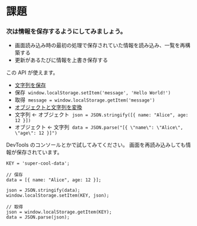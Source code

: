 # 課題

### 次は情報を保存するようにしてみましょう。

- 画面読み込み時の最初の処理で保存されていた情報を読み込み、一覧を再構築する
- 更新があるたびに情報を上書き保存する

この API が使えます。

- [文字列を保存](https://developer.mozilla.org/en-US/docs/Web/API/Window/localStorage)
- 保存  `window.localStorage.setItem('message', 'Hello World!')`
- 取得  `message = window.localStorage.getItem('message')`
- [オブジェクトと文字列を変換](https://developer.mozilla.org/en-US/docs/Web/JavaScript/Reference/Global_Objects/JSON)
- 文字列 ← オブジェクト  `json = JSON.stringify([{ name: "Alice", age: 12 }])`
- オブジェクト ← 文字列  `data = JSON.parse("[{ \"name\": \"Alice\", \"age\": 12 }]")`

DevTools のコンソールとかで試してみてください。
画面を再読み込みしても情報が保存されています。

```JS
KEY = 'super-cool-data';

// 保存
data = [{ name: "Alice", age: 12 }];

json = JSON.stringify(data);
window.localStorage.setItem(KEY, json);

// 取得
json = window.localStorage.getItem(KEY);
data = JSON.parse(json);
```
